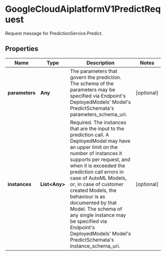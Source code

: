 

# GoogleCloudAiplatformV1PredictRequest

Request message for PredictionService.Predict.

## Properties

| Name | Type | Description | Notes |
|------------ | ------------- | ------------- | -------------|
|**parameters** | **Any** | The parameters that govern the prediction. The schema of the parameters may be specified via Endpoint&#39;s DeployedModels&#39; Model&#39;s PredictSchemata&#39;s parameters_schema_uri. |  [optional] |
|**instances** | **List&lt;Any&gt;** | Required. The instances that are the input to the prediction call. A DeployedModel may have an upper limit on the number of instances it supports per request, and when it is exceeded the prediction call errors in case of AutoML Models, or, in case of customer created Models, the behaviour is as documented by that Model. The schema of any single instance may be specified via Endpoint&#39;s DeployedModels&#39; Model&#39;s PredictSchemata&#39;s instance_schema_uri. |  [optional] |



